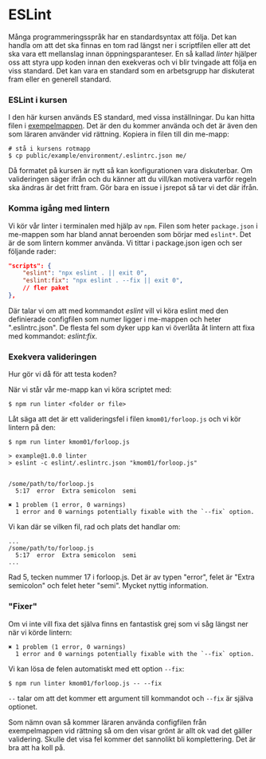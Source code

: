 # ESLint

Många programmeringsspråk har en standardsyntax att följa. Det kan handla om att det ska finnas en tom rad längst ner i scriptfilen eller att det ska vara ett mellanslag innan öppningsparanteser. En så kallad *linter* hjälper oss att styra upp koden innan den exekveras och vi blir tvingade att följa en viss standard. Det kan vara en standard som en arbetsgrupp har diskuterat fram eller en generell standard.



### ESLint i kursen

I den här kursen används ES standard, med vissa inställningar. Du kan hitta filen i [exempelmappen](../example/environment). Det är den du kommer använda och det är även den som läraren använder vid rättning. Kopiera in filen till din me-mapp:

```console
# stå i kursens rotmapp
$ cp public/example/environment/.eslintrc.json me/
```

Då formatet på kursen är nytt så kan konfigurationen vara diskuterbar. Om valideringen säger ifrån och du känner att du vill/kan motivera varför regeln ska ändras är det fritt fram. Gör bara en issue i jsrepot så tar vi det där ifrån.



### Komma igång med lintern

Vi kör vår linter i terminalen med hjälp av `npm`. Filen som heter `package.json` i me-mappen som har bland annat beroenden som börjar med `eslint*`. Det är de som lintern kommer använda. Vi tittar i package.json igen och ser följande rader:

```json
"scripts": {
    "eslint": "npx eslint . || exit 0",
    "eslint:fix": "npx eslint . --fix || exit 0",
    // fler paket
},
```

Där talar vi om att med kommandot *eslint* vill vi köra eslint med den definierade configfilen som numer ligger i me-mappen och heter ".eslintrc.json". De flesta fel som dyker upp kan vi överlåta åt lintern att fixa med kommandot: *eslint:fix*.



### Exekvera valideringen

Hur gör vi då för att testa koden?

När vi står vår me-mapp kan vi köra scriptet med:

```console
$ npm run linter <folder or file>
```

Låt säga att det är ett valideringsfel i filen `kmom01/forloop.js` och vi kör lintern på den:

```console
$ npm run linter kmom01/forloop.js

> example@1.0.0 linter
> eslint -c eslint/.eslintrc.json "kmom01/forloop.js"


/some/path/to/forloop.js
  5:17  error  Extra semicolon  semi

✖ 1 problem (1 error, 0 warnings)
  1 error and 0 warnings potentially fixable with the `--fix` option.
```

Vi kan där se vilken fil, rad och plats det handlar om:

```console
...
/some/path/to/forloop.js
  5:17  error  Extra semicolon  semi
...
```

Rad 5, tecken nummer 17 i forloop.js. Det är av typen "error", felet är "Extra semicolon" och felet heter "semi". Mycket nyttig information.



### "Fixer"

Om vi inte vill fixa det själva finns en fantastisk grej som vi såg längst ner när vi körde lintern:

```console
✖ 1 problem (1 error, 0 warnings)
  1 error and 0 warnings potentially fixable with the `--fix` option.
```

Vi kan lösa de felen automatiskt med ett option `--fix`:

```console
$ npm run linter kmom01/forloop.js -- --fix
```

`--` talar om att det kommer ett argument till kommandot och `--fix` är själva optionet.

Som nämn ovan så kommer läraren använda configfilen från exempelmappen vid rättning så om den visar grönt är allt ok vad det gäller validering. Skulle det visa fel kommer det sannolikt bli komplettering. Det är bra att ha koll på.
